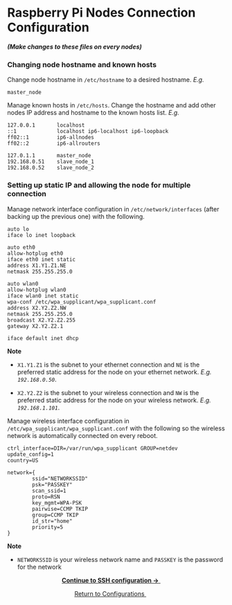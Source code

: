 # Raspberry Pi Nodes Connection Configuration
***(Make changes to these files on every nodes)***

### Changing node hostname and known hosts

Change node hostname in `/etc/hostname` to a desired hostname. *E.g.*
```
master_node
```

Manage known hosts in `/etc/hosts`. Change the hostname and add other nodes IP address and hostname to the known hosts list. *E.g.*
```
127.0.0.1       localhost
::1             localhost ip6-localhost ip6-loopback
ff02::1         ip6-allnodes
ff02::2         ip6-allrouters

127.0.1.1       master_node
192.168.0.51    slave_node_1
192.168.0.52    slave_node_2
```

### Setting up static IP and allowing the node for multiple connection

Manage network interface configuration in `/etc/network/interfaces` (after backing up the previous one) with the following.
```
auto lo
iface lo inet loopback

auto eth0
allow-hotplug eth0
iface eth0 inet static
address X1.Y1.Z1.NE
netmask 255.255.255.0

auto wlan0
allow-hotplug wlan0
iface wlan0 inet static
wpa-conf /etc/wpa_supplicant/wpa_supplicant.conf
address X2.Y2.Z2.NW
netmask 255.255.255.0
broadcast X2.Y2.Z2.255
gateway X2.Y2.Z2.1

iface default inet dhcp
```
**Note**
+ `X1.Y1.Z1` is the subnet to your ethernet connection and `NE` is the preferred static address for the node on your ethernet network. *E.g. `192.168.0.50`*.

+ `X2.Y2.Z2` is the subnet to your wireless connection and `NW` is the preferred static address for the node on your wireless network. *E.g. `192.168.1.101`*.

Manage wireless interface configuration in `/etc/wpa_supplicant/wpa_supplicant.conf` with the following so the wireless network is automatically connected on every reboot.
```
ctrl_interface=DIR=/var/run/wpa_supplicant GROUP=netdev
update_config=1
country=US

network={
        ssid="NETWORKSSID"
        psk="PASSKEY"
        scan_ssid=1
        proto=RSN
        key_mgmt=WPA-PSK
        pairwise=CCMP TKIP
        group=CCMP TKIP
        id_str="home"
        priority=5
}
```
**Note**
+ `NETWORKSSID` is your wireless network name and `PASSKEY` is the password for the network

<p align="center"> 
	<a href="https://github.com/ReinhartC/Parallel-RSA-on-Raspberry-Pi/blob/master/Configurations/SSH.md">
		<b>Continue to SSH configuration →</b>
	</a>   
</p>
<p align="center">
	<a href="https://github.com/ReinhartC/Parallel-RSA-on-Raspberry-Pi/tree/master/Configurations">
		Return to Configurations
	</a>  
</p>